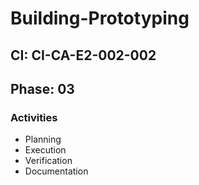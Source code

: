 # Building-Prototyping

## CI: CI-CA-E2-002-002
## Phase: 03

### Activities
- Planning
- Execution
- Verification
- Documentation
